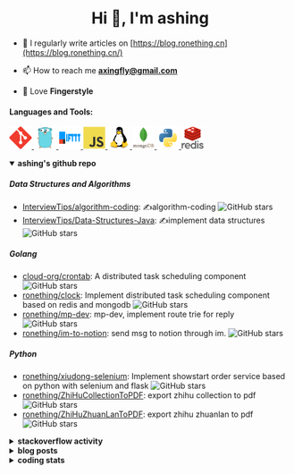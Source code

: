 <h1 align="center">Hi 👋, I'm ashing</h1>

- 📝 I regularly write articles on [https://blog.ronething.cn](https://blog.ronething.cn/)

- 📫 How to reach me **axingfly@gmail.com**

- 🎸 Love **Fingerstyle**

<h4 align="left">Languages and Tools:</h4>
<p align="left"> <a href="https://git-scm.com/" target="_blank" rel="noreferrer"> <img src="./icons/git-scm-icon.svg" alt="git" width="40" height="40"/> </a> <a href="https://golang.org" target="_blank" rel="noreferrer"> <img src="./icons/go-original.svg" alt="go" width="40" height="40"/> </a> <a href="https://ifttt.com/" target="_blank" rel="noreferrer"> <img src="./icons/ifttt-ar21.svg" alt="ifttt" width="40" height="40"/> </a> <a href="https://developer.mozilla.org/en-US/docs/Web/JavaScript" target="_blank" rel="noreferrer"> <img src="./icons/javascript-original.svg" alt="javascript" width="40" height="40"/> </a> <a href="https://www.linux.org/" target="_blank" rel="noreferrer"> <img src="./icons/linux-original.svg" alt="linux" width="40" height="40"/> </a> <a href="https://www.mongodb.com/" target="_blank" rel="noreferrer"> <img src="./icons/mongodb-original-wordmark.svg" alt="mongodb" width="40" height="40"/> </a> <a href="https://www.python.org" target="_blank" rel="noreferrer"> <img src="./icons/python-original.svg" alt="python" width="40" height="40"/> </a> <a href="https://redis.io" target="_blank" rel="noreferrer"> <img src="./icons/redis-original-wordmark.svg" alt="redis" width="40" height="40"/> </a>

<details open>
  <summary><b>ashing's github repo</b></summary>

##### Data Structures and Algorithms

- [InterviewTips/algorithm-coding](https://github.com/InterviewTips/algorithm-coding): ✍️algorithm-coding  ![GitHub stars](https://img.shields.io/github/stars/InterviewTips/algorithm-coding?style=flat-square)
- [InterviewTips/Data-Structures-Java](https://github.com/InterviewTips/Data-Structures-Java): ✍️implement data structures ![GitHub stars](https://img.shields.io/github/stars/InterviewTips/Data-Structures-Java?style=flat-square)

##### Golang

- [cloud-org/crontab](https://github.com/cloud-org/crontab): A distributed task scheduling component ![GitHub stars](https://img.shields.io/github/stars/cloud-org/crontab?style=flat-square)
- [ronething/clock](https://github.com/ronething/clock): Implement distributed task scheduling component based on redis and mongodb ![GitHub stars](https://img.shields.io/github/stars/ronething/clock?style=flat-square)
- [ronething/mp-dev](https://github.com/ronething/mp-dev): mp-dev, implement route trie for reply ![GitHub stars](https://img.shields.io/github/stars/ronething/mp-dev?style=flat-square)
- [ronething/im-to-notion](https://github.com/ronething/im-to-notion): send msg to notion through im. ![GitHub stars](https://img.shields.io/github/stars/ronething/im-to-notion?style=flat-square)

##### Python

- [ronething/xiudong-selenium](https://github.com/ronething/xiudong-selenium): Implement showstart order service based on python with selenium and flask ![GitHub stars](https://img.shields.io/github/stars/ronething/xiudong-selenium?style=flat-square)
- [ronething/ZhiHuCollectionToPDF](https://github.com/ronething/ZhiHuCollectionToPDF): export zhihu collection to pdf ![GitHub stars](https://img.shields.io/github/stars/ronething/ZhiHuCollectionToPDF?style=flat-square)
- [ronething/ZhiHuZhuanLanToPDF](https://github.com/ronething/ZhiHuZhuanLanToPDF): export zhihu zhuanlan to pdf ![GitHub stars](https://img.shields.io/github/stars/ronething/ZhiHuZhuanLanToPDF?style=flat-square)

</details>

<details>
  <summary><b>stackoverflow activity</b></summary>
  <br/>

<!-- STACKOVERFLOW:START -->
- [Answer by ashing for Golang Logrus Enable Opentelemetry Trace ID and Span ID in all Application Logs](https://stackoverflow.com/questions/72812236/golang-logrus-enable-opentelemetry-trace-id-and-span-id-in-all-application-logs/72839497#72839497)
- [Answer by ashing for Docker: Go server does not respond](https://stackoverflow.com/questions/72783444/docker-go-server-does-not-respond/72783904#72783904)
- [Answer by ashing for Why does an array field in a Go struct default to null when inserted into mongoDB database?](https://stackoverflow.com/questions/72724175/why-does-an-array-field-in-a-go-struct-default-to-null-when-inserted-into-mongod/72781724#72781724)
- [Answer by ashing for Mongodb how to search by regex OR on many fields?](https://stackoverflow.com/questions/72780053/mongodb-how-to-search-by-regex-or-on-many-fields/72780187#72780187)
- [Answer by ashing for How to create a dictionary out of weird list format?](https://stackoverflow.com/questions/72779914/how-to-create-a-dictionary-out-of-weird-list-format/72779993#72779993)
<!-- STACKOVERFLOW:END -->
</details>

<details>
  <summary><b>blog posts</b></summary>
  <br/>

<!-- BLOG-POST-LIST:START -->
 - [Xiudong-Go Release](https://blog.ronething.cn/20230227-xiudong-go.html) - 2023-02-27T18:22:20Z
 - [GitHub Star Migration](https://blog.ronething.cn/20230223-star-migration.html) - 2023-02-23T20:29:22Z
 - [Build Apache APISIX From Source On M2 Pro](https://blog.ronething.cn/20230212-build-apisix-on-m2-pro.html) - 2023-02-12T15:50:19Z
 - [zhengzaitv-go release](https://blog.ronething.cn/20220629-zhengzaitv-go.html) - 2022-06-29T09:59:23Z
 - [go-zero gin jaeger trace](https://blog.ronething.cn/20220628-go-zero-trace-gin.html) - 2022-06-28T09:59:23Z<!-- BLOG-POST-LIST:END -->

</details>

  
<details>
  <summary><b>coding stats</b></summary>
  <br/>

<!--START_SECTION:waka-->
**🐱 My GitHub Data** 

> 🏆 1,153 Contributions in the Year 2024
 > 
> 📦 765.7 kB Used in GitHub's Storage 
 > 
> 📜 70 Public Repositories 
 > 
**I'm a Night 🦉** 

```text
🌞 Morning    44 commits     ██░░░░░░░░░░░░░░░░░░░░░░░   10.68% 
🌆 Daytime    143 commits    ████████░░░░░░░░░░░░░░░░░   34.71% 
🌃 Evening    155 commits    █████████░░░░░░░░░░░░░░░░   37.62% 
🌙 Night      70 commits     ████░░░░░░░░░░░░░░░░░░░░░   16.99%
```
📅 **I'm Most Productive on Saturday** 

```text
Monday       35 commits     ██░░░░░░░░░░░░░░░░░░░░░░░   8.5% 
Tuesday      38 commits     ██░░░░░░░░░░░░░░░░░░░░░░░   9.22% 
Wednesday    49 commits     ███░░░░░░░░░░░░░░░░░░░░░░   11.89% 
Thursday     49 commits     ███░░░░░░░░░░░░░░░░░░░░░░   11.89% 
Friday       52 commits     ███░░░░░░░░░░░░░░░░░░░░░░   12.62% 
Saturday     105 commits    ██████░░░░░░░░░░░░░░░░░░░   25.49% 
Sunday       84 commits     █████░░░░░░░░░░░░░░░░░░░░   20.39%
```


📊 **This Week I Spent My Time On** 

```text
⌚︎ Time Zone: Asia/Shanghai

💬 Programming Languages: 
Go                       11 hrs 58 mins      ████████████████████░░░░░   80.26% 
YAML                     1 hr 9 mins         ██░░░░░░░░░░░░░░░░░░░░░░░   7.82% 
JSON                     32 mins             █░░░░░░░░░░░░░░░░░░░░░░░░   3.64% 
Markdown                 26 mins             ░░░░░░░░░░░░░░░░░░░░░░░░░   2.98% 
Makefile                 12 mins             ░░░░░░░░░░░░░░░░░░░░░░░░░   1.35%

🔥 Editors: 
IntelliJ IDEA            10 hrs 51 mins      ██████████████████░░░░░░░   72.8% 
Intellijidea             3 hrs 42 mins       ██████░░░░░░░░░░░░░░░░░░░   24.87% 
Neovim                   20 mins             ░░░░░░░░░░░░░░░░░░░░░░░░░   2.33%

💻 Operating System: 
Mac                      14 hrs 55 mins      █████████████████████████   100.0%
```

**I Mostly Code in Go** 

```text
Go                       38 repos            ███████████░░░░░░░░░░░░░░   44.71% 
Python                   18 repos            █████░░░░░░░░░░░░░░░░░░░░   21.18% 
JavaScript               6 repos             █░░░░░░░░░░░░░░░░░░░░░░░░   7.06% 
HTML                     3 repos             █░░░░░░░░░░░░░░░░░░░░░░░░   3.53% 
Shell                    3 repos             █░░░░░░░░░░░░░░░░░░░░░░░░   3.53%
```



 Last Updated on 05/08/2024 09:48:01 UTC+08:00
<!--END_SECTION:waka-->

</details>
